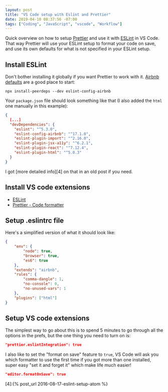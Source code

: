 ```yaml
---
layout: post
title: "VS Code setup with Eslint and Prettier"
date: 2019-04-10 08:37:56 -07:00
tags: ["Coding", "JavaScript", "vscode", "Workflow"]
---
```


Quick overview on how to setup [Prettier][1] and use it with [ESLint][2] in VS Code. That way Prettier will use your ESLint setup to format your code on save, and use its own defaults for what is not specified in your ESLint setup.

## Install ESLint

Don't bother installing it globally if you want Prettier to work with it. [Airbnb defaults][3] are a good place to start:

```
npx install-peerdeps --dev eslint-config-airbnb
```

Your `package.json` file should look something like that (I also added the `html` one manually in this example):

```json
{
  [...]
  "devDependencies": {
    "eslint": "^5.3.0",
    "eslint-config-airbnb": "^17.1.0",
    "eslint-plugin-import": "^2.16.0",
    "eslint-plugin-jsx-a11y": "^6.2.1",
    "eslint-plugin-react": "^7.12.4",
    "eslint-plugin-html": "^5.0.3"
  }
}
```

I got [more detailed info][4] on that in an old post if you need.

## Install VS code extensions

-   [ESLint](https://marketplace.visualstudio.com/itemdetails?itemName=dbaeumer.vscode-eslint)
-   [Prettier - Code formatter](https://marketplace.visualstudio.com/itemdetails?itemName=esbenp.prettier-vscode)

## Setup .eslintrc file

Here's a simplified version of what it should look like:

```json
{
    "env": {
        "node": true,
        "browser": true,
        "es6": true
    },
    "extends": "airbnb",
    "rules": {
        "comma-dangle": 1,
        "no-console": 0,
        "no-unused-vars": 1
    },
    "plugins": ["html"]
}
```

## Setup VS code extensions

The simplest way to go about this is to spend 5 minutes to go through all the options in the prefs, but the one thing you need to turn on is:

```json
"prettier.eslintIntegration": true
```

I also like to set the "format on save" feature to `true`, VS Code will ask you which formatter to use the first time if you got more than one installed, super easy "set it and forget it" which make life much easier!

```json
"editor.formatOnSave": true
```

[1]: https://eslint.org
[2]: https://prettier.io
[3]: https://www.npmjs.com/package/eslint-config-airbnb

[4]:{% post_url 2016-08-17-eslint-setup-atom %}
